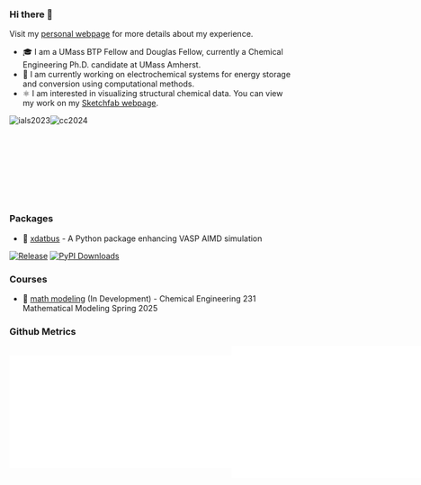 ### Hi there 👋

Visit my [personal webpage](https://jcwang.org/) for more details about my experience.

- 🎓 I am a UMass BTP Fellow and Douglas Fellow, currently a Chemical Engineering Ph.D. candidate at UMass Amherst.
- 🔋 I am currently working on electrochemical systems for energy storage and conversion using computational methods.
- ⚛️ I am interested in visualizing structural chemical data. You can view my work on my [Sketchfab webpage](https://sketchfab.com/gur0bi).

<div style="display: flex; align-items: center;">
  <img height="150" alt="ials2023" src="https://jcwang.org/photo/ials2023.jpg">
  <img height="150" alt="cc2024" src="https://jcwang.org/photo/cc2024.png">
</div>

### Packages

- 🚌 [xdatbus](https://github.com/jcwang587/xdatbus) - A Python package enhancing VASP AIMD simulation

[![Release](https://img.shields.io/github/v/release/jcwang587/xdatbus)](https://github.com/jcwang587/xdatbus/releases)
[![PyPI Downloads](https://img.shields.io/pypi/dm/xdatbus?logo=pypi&logoColor=white&color=blue&label=PyPI)](https://pypi.org/project/xdatbus)

### Courses

- 📝 [math modeling](https://jcwang.org/math-modeling) (In Development) - Chemical Engineering 231 Mathematical Modeling Spring 2025

<!--
Here are some ideas to get you started:

- 🔭 I’m currently working on ...
- 🌱 I’m currently learning ...
- 👯 I’m looking to collaborate on ...
- 🤔 I’m looking for help with ...
- 💬 Ask me about ...
- 📫 How to reach me: ...
- 😄 Pronouns: ...
- ⚡ Fun fact: ...
-->

### Github Metrics

<div style="display: flex; align-items: center;">
  <img width="395" alt="Metrics" src="/languages.svg">
  <img width="395" alt="Metrics" src="/base.svg">
</div>
